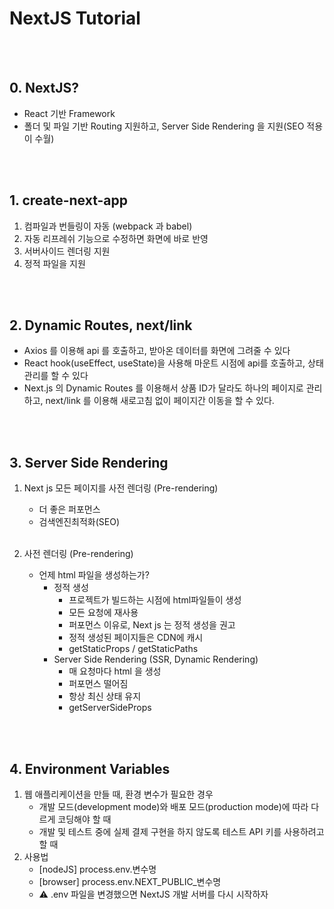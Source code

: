 # NextJS Tutorial

<br><br>

## 0. NextJS?
- React 기반 Framework
- 폴더 및 파일 기반 Routing 지원하고, Server Side Rendering 을 지원(SEO 적용이 수월)

<br><br>

## 1. create-next-app

1. 컴파일과 번들링이 자동 (webpack 과 babel)
2. 자동 리프레쉬 기능으로 수정하면 화면에 바로 반영
3. 서버사이드 렌더링 지원
4. 정적 파일을 지원

<br><br>

## 2. Dynamic Routes, next/link
- Axios 를 이용해 api 를 호출하고, 받아온 데이터를 화면에 그려줄 수 있다
- React hook(useEffect, useState)을 사용해 마운트 시점에 api를 호출하고, 상태관리를 할 수 있다
- Next.js 의 Dynamic Routes 를 이용해서 상품 ID가 달라도 하나의 페이지로 관리하고, next/link 를 이용해 새로고침 없이 페이지간 이동을 할 수 있다.

<br><br>

## 3. Server Side Rendering
1. Next js 모든 페이지를 사전 렌더링 (Pre-rendering)
    - 더 좋은 퍼포먼스
    - 검색엔진최적화(SEO)
<br><br>

2. 사전 렌더링 (Pre-rendering) 
    - 언제 html 파일을 생성하는가?
        - 정적 생성
            - 프로젝트가 빌드하는 시점에 html파일들이 생성
            - 모든 요청에 재사용
            - 퍼포먼스 이유로, Next js 는 정적 생성을 권고
            - 정적 생성된 페이지들은 CDN에 캐시
            - getStaticProps / getStaticPaths
        - Server Side Rendering (SSR, Dynamic Rendering)
            - 매 요청마다 html 을 생성
            - 퍼포먼스 떨어짐
            - 항상 최신 상태 유지
            - getServerSideProps

<br><br>

## 4. Environment Variables
1. 웹 애플리케이션을 만들 때, 환경 변수가 필요한 경우
    - 개발 모드(development mode)와 배포 모드(production mode)에 따라 다르게 코딩해야 할 때
    - 개발 및 테스트 중에 실제 결제 구현을 하지 않도록 테스트 API 키를 사용하려고 할 때
2. 사용법
    - [nodeJS] process.env.변수명
    - [browser] process.env.NEXT_PUBLIC_변수명
    - ⚠ .env 파일을 변경했으면 NextJS 개발 서버를 다시 시작하자